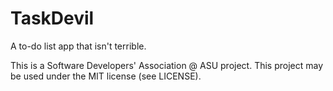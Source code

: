 TaskDevil
=========

A to-do list app that isn't terrible.

This is a Software Developers' Association @ ASU project. This project may be used under the MIT license (see LICENSE).
